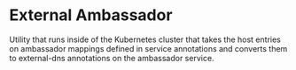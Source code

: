 # External Ambassador

Utility that runs inside of the Kubernetes cluster that takes the host entries
on ambassador mappings defined in service annotations and converts them to
external-dns annotations on the ambassador service.

